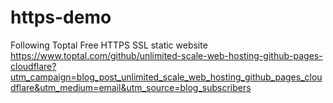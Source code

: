 # https-demo
Following Toptal Free HTTPS SSL static website
https://www.toptal.com/github/unlimited-scale-web-hosting-github-pages-cloudflare?utm_campaign=blog_post_unlimited_scale_web_hosting_github_pages_cloudflare&utm_medium=email&utm_source=blog_subscribers

